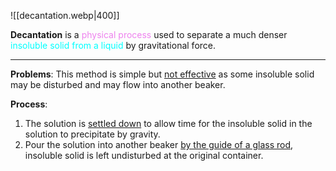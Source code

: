 ![[decantation.webp|400]]

**Decantation** is a <span style="color: violet">physical process</span> used to separate a much denser <span style="color: aqua">insoluble solid from a liquid</span> by gravitational force.

---

**Problems**:
This method is simple but <u>not effective</u> as some insoluble solid may be disturbed and may flow into another beaker.

**Process**:
1. The solution is <u>settled down</u> to allow time for the insoluble solid in the solution to precipitate by gravity.
2. Pour the solution into another beaker <u>by the guide of a glass rod</u>,  insoluble solid is left undisturbed at the original container.
